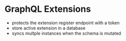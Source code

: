# GraphQL Extensions

- protects the extension register endpoint with a token
- store active extension in a database
- syncs multple instances when the schema is mutated


